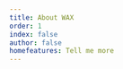```yaml
---
title: About WAX
order: 1
index: false
author: false
homefeatures: Tell me more
---
```


<HomeFeatures :features="{key: 'Striiiing'}"/>

<GridCatalog base='/learn/' title="Learn" :level="1"  />

<ContentColumns>
  <template v-slot:first>
    <h3>Title of my section</h3>
    <p>Lorem ipsum dolor sit amet, consetetur sadipscing elitr, sed diam nonumy eirmod tempor invidunt ut labore et dolore magna aliquyam erat, sed diam voluptua. At vero eos et accusam et justo duo dolores et ea rebum. Stet clita kasd gubergren, no sea takimata sanctus est Lorem ipsum dolor sit amet. Lorem ipsum dolor sit amet, consetetur sadipscing elitr, sed diam nonumy eirmod tempor invidunt ut labore et dolore magna aliquyam erat, sed diam voluptua. At vero eos et accusam et justo duo dolores et ea rebum. Stet clita kasd gubergren, no sea takimata sanctus est Lorem ipsum dolor sit amet.</p>
  </template>

  <template v-slot:second>
    <p>Lorem ipsum dolor sit amet, consetetur sadipscing elitr, sed diam nonumy eirmod tempor invidunt ut labore et dolore magna aliquyam erat, sed diam voluptua.</p>
  </template>
</ContentColumns>
